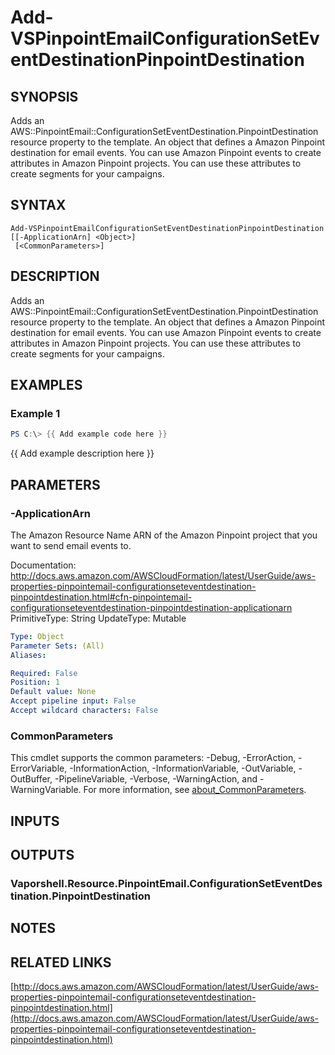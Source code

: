 # Add-VSPinpointEmailConfigurationSetEventDestinationPinpointDestination

## SYNOPSIS
Adds an AWS::PinpointEmail::ConfigurationSetEventDestination.PinpointDestination resource property to the template.
An object that defines a Amazon Pinpoint destination for email events.
You can use Amazon Pinpoint events to create attributes in Amazon Pinpoint projects.
You can use these attributes to create segments for your campaigns.

## SYNTAX

```
Add-VSPinpointEmailConfigurationSetEventDestinationPinpointDestination [[-ApplicationArn] <Object>]
 [<CommonParameters>]
```

## DESCRIPTION
Adds an AWS::PinpointEmail::ConfigurationSetEventDestination.PinpointDestination resource property to the template.
An object that defines a Amazon Pinpoint destination for email events.
You can use Amazon Pinpoint events to create attributes in Amazon Pinpoint projects.
You can use these attributes to create segments for your campaigns.

## EXAMPLES

### Example 1
```powershell
PS C:\> {{ Add example code here }}
```

{{ Add example description here }}

## PARAMETERS

### -ApplicationArn
The Amazon Resource Name ARN of the Amazon Pinpoint project that you want to send email events to.

Documentation: http://docs.aws.amazon.com/AWSCloudFormation/latest/UserGuide/aws-properties-pinpointemail-configurationseteventdestination-pinpointdestination.html#cfn-pinpointemail-configurationseteventdestination-pinpointdestination-applicationarn
PrimitiveType: String
UpdateType: Mutable

```yaml
Type: Object
Parameter Sets: (All)
Aliases:

Required: False
Position: 1
Default value: None
Accept pipeline input: False
Accept wildcard characters: False
```

### CommonParameters
This cmdlet supports the common parameters: -Debug, -ErrorAction, -ErrorVariable, -InformationAction, -InformationVariable, -OutVariable, -OutBuffer, -PipelineVariable, -Verbose, -WarningAction, and -WarningVariable. For more information, see [about_CommonParameters](http://go.microsoft.com/fwlink/?LinkID=113216).

## INPUTS

## OUTPUTS

### Vaporshell.Resource.PinpointEmail.ConfigurationSetEventDestination.PinpointDestination
## NOTES

## RELATED LINKS

[http://docs.aws.amazon.com/AWSCloudFormation/latest/UserGuide/aws-properties-pinpointemail-configurationseteventdestination-pinpointdestination.html](http://docs.aws.amazon.com/AWSCloudFormation/latest/UserGuide/aws-properties-pinpointemail-configurationseteventdestination-pinpointdestination.html)

